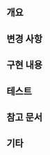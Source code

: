 
<!-- 선행
- Assignees 지정
- Labels 지정 (옵션)
- Milestone 지정 (옵션)
-->

## 개요
<!-- 
- 구현한 기능에 대한 간략한 설명
- 어떤 Issue와 관련이 있는지 아래 중 하나 선택해서 작성 => issus 자동 종료 시키기

  - close #{이슈번호}: 일반 개발 이슈
  - fix #{이슈번호} : 버그 픽스나 핫 픽스 이슈
  - resolve #{이슈번호} : 문의나 요청사항에 대한 이슈 
-->

## 변경 사항
<!-- 
- 기존 코드에서 변경 사항이 있으면 작성
 -->

## 구현 내용
<!--  
- 작성한 코드에 대한 간략한 요약
- 코드 리뷰를 위해 간략하지만 다른사람이 이해하기 쉽게 작성해주면 좋음
-->

## 테스트
<!-- 
- 테스트 진행한 범위 작성
 -->

 ## 참고 문서
 <!-- 
 - 참고: [요약](링크)    // 참고한 링크
  -->

## 기타
<!-- 
- 트러블슈팅 공유, 고민 등을 서술
 -->